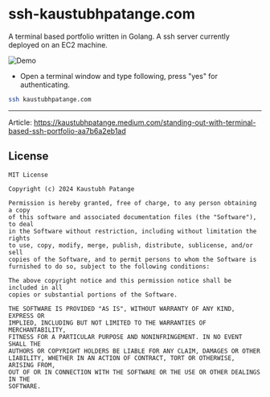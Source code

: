 # ssh-kaustubhpatange.com

A terminal based portfolio written in Golang. A ssh server currently deployed on an EC2 machine.

![Demo](assets/intro.gif)

- Open a terminal window and type following, press "yes" for authenticating.

```bash
ssh kaustubhpatange.com
```
___

Article: https://kaustubhpatange.medium.com/standing-out-with-terminal-based-ssh-portfolio-aa7b6a2eb1ad

## License
```
MIT License

Copyright (c) 2024 Kaustubh Patange

Permission is hereby granted, free of charge, to any person obtaining a copy
of this software and associated documentation files (the "Software"), to deal
in the Software without restriction, including without limitation the rights
to use, copy, modify, merge, publish, distribute, sublicense, and/or sell
copies of the Software, and to permit persons to whom the Software is
furnished to do so, subject to the following conditions:

The above copyright notice and this permission notice shall be included in all
copies or substantial portions of the Software.

THE SOFTWARE IS PROVIDED "AS IS", WITHOUT WARRANTY OF ANY KIND, EXPRESS OR
IMPLIED, INCLUDING BUT NOT LIMITED TO THE WARRANTIES OF MERCHANTABILITY,
FITNESS FOR A PARTICULAR PURPOSE AND NONINFRINGEMENT. IN NO EVENT SHALL THE
AUTHORS OR COPYRIGHT HOLDERS BE LIABLE FOR ANY CLAIM, DAMAGES OR OTHER
LIABILITY, WHETHER IN AN ACTION OF CONTRACT, TORT OR OTHERWISE, ARISING FROM,
OUT OF OR IN CONNECTION WITH THE SOFTWARE OR THE USE OR OTHER DEALINGS IN THE
SOFTWARE.
```

